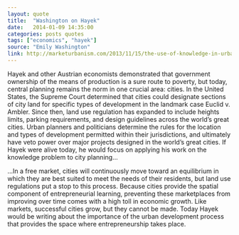 ```yaml
---
layout: quote
title:  "Washington on Hayek"
date:   2014-01-09 14:35:00
categories: posts quotes
tags: ["economics", "hayek"]
source: "Emily Washington"
link: http://marketurbanism.com/2013/11/15/the-use-of-knowledge-in-urban-development/
---
```


Hayek and other Austrian economists demonstrated that government ownership of the means of production is a sure route to poverty, but today, central planning remains the norm in one crucial area: cities. In the United States, the Supreme Court determined that cities could designate sections of city land for specific types of development in the landmark case Euclid v. Ambler. Since then, land use regulation has expanded to include heights limits, parking requirements, and design guidelines across the world’s great cities. Urban planners and politicians determine the rules for the location and types of development permitted within their jurisdictions, and ultimately have veto power over major projects designed in the world’s great cities. If Hayek were alive today, he would focus on applying his work on the knowledge problem to city planning...

...In a free market, cities will continuously move toward an equilibrium in which they are best suited to meet the needs of their residents, but land use regulations put a stop to this process. Because cities provide the spatial component of entrepreneurial learning, preventing these marketplaces from improving over time comes with a high toll in economic growth. Like markets, successful cities grow, but they cannot be made. Today Hayek would be writing about the importance of the urban development process that provides the space where entrepreneurship takes place.